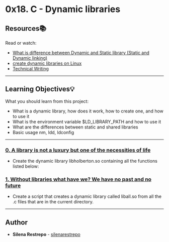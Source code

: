 # 0x18. C - Dynamic libraries

## Resources:books:
Read or watch:
* [What is difference between Dynamic and Static library (Static and Dynamic linking)](https://intranet.hbtn.io/rltoken/FrHmqtTW-frrOt0yf2blOw)
* [create dynamic libraries on Linux](https://intranet.hbtn.io/rltoken/Zj0XtgNWUQyEYuABr47p8Q)
* [Technical Writing](https://intranet.hbtn.io/rltoken/NnmQ5eohod3BpT3r0cFlRA)

---
## Learning Objectives:bulb:
What you should learn from this project:

* What is a dynamic library, how does it work, how to create one, and how to use it
* What is the environment variable $LD_LIBRARY_PATH and how to use it
* What are the differences between static and shared libraries
* Basic usage nm, ldd, ldconfig

---

### [0. A library is not a luxury but one of the necessities of life](./libholberton.so)
* Create the dynamic library libholberton.so containing all the functions listed below:


### [1. Without libraries what have we? We have no past and no future](./1-create_dynamic_lib.sh)
* Create a script that creates a dynamic library called liball.so from all the .c files that are in the current directory.


---

## Author
* **Silena Restrepo** - [silenarestrepo](https://github.com/silenarestrepo)